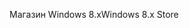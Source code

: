 <span data-ttu-id="5b507-101">Магазин Windows 8.x</span><span class="sxs-lookup"><span data-stu-id="5b507-101">Windows 8.x Store</span></span>